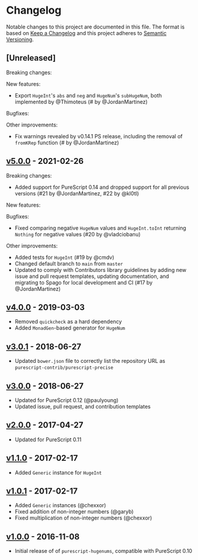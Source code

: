 # Changelog

Notable changes to this project are documented in this file. The format is based on [Keep a Changelog](https://keepachangelog.com/en/1.0.0/) and this project adheres to [Semantic Versioning](https://semver.org/spec/v2.0.0.html).

## [Unreleased]

Breaking changes:

New features:
- Export `HugeInt`'s `abs` and `neg` and `HugeNum`'s `subHugeNum`, both implemented by @Thimoteus (# by @JordanMartinez)

Bugfixes:

Other improvements:
- Fix warnings revealed by v0.14.1 PS release, including the removal of `fromKRep` function (# by @JordanMartinez)

## [v5.0.0](https://github.com/purescript-contrib/purescript-precise/releases/tag/v5.0.0) - 2021-02-26

Breaking changes:
- Added support for PureScript 0.14 and dropped support for all previous versions (#21 by @JordanMartinez, #22 by @kl0tl)

New features:

Bugfixes:
- Fixed comparing negative `HugeNum` values and `HugeInt.toInt` returning `Nothing` for negative values (#20 by @vladciobanu)

Other improvements:
- Added tests for `HugeInt` (#19 by @cmdv)
- Changed default branch to `main` from `master`
- Updated to comply with Contributors library guidelines by adding new issue and pull request templates, updating documentation, and migrating to Spago for local development and CI (#17 by @JordanMartinez)

## [v4.0.0](https://github.com/purescript-contrib/purescript-precise/releases/tag/v4.0.0) - 2019-03-03

- Removed `quickcheck` as a hard dependency
- Added `MonadGen`-based generator for `HugeNum`

## [v3.0.1](https://github.com/purescript-contrib/purescript-precise/releases/tag/v3.0.1) - 2018-06-27

- Updated `bower.json` file to correctly list the repository URL as `purescript-contrib/purescript-precise`

## [v3.0.0](https://github.com/purescript-contrib/purescript-precise/releases/tag/v3.0.0) - 2018-06-27

- Updated for PureScript 0.12 (@paulyoung)
- Updated issue, pull request, and contribution templates

## [v2.0.0](https://github.com/purescript-contrib/purescript-precise/releases/tag/v2.0.0) - 2017-04-27

- Updated for PureScript 0.11

## [v1.1.0](https://github.com/purescript-contrib/purescript-precise/releases/tag/v1.1.0) - 2017-02-17

- Added `Generic` instance for `HugeInt`

## [v1.0.1](https://github.com/purescript-contrib/purescript-precise/releases/tag/v1.0.1) - 2017-02-17

- Added `Generic` instances (@chexxor)
- Fixed addition of non-integer numbers (@garyb)
- Fixed multiplication of non-integer numbers (@chexxor)

## [v1.0.0](https://github.com/purescript-contrib/purescript-precise/releases/tag/v1.0.0) - 2016-11-08

- Initial release of of `purescript-hugenums`, compatible with PureScript 0.10

